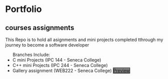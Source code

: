 # Portfolio
<style>
  a {
  border: 1px solid black;
  background: grey;}
  
 </style> 
<section><h2>courses assignments</h2>
  This Repo is to hold all asignments and mini projects completed tthrough my journey to become a software developer
  <ul>
    Branches Include:
    <li>C mini Projects (IPC 144 - Seneca College) </li>
    <li>C++ mini Projects (IPC 244 - Seneca College)</li>
    <li>Gallery assignment (WEB222 - Seneca College) <a href="https://louisan42.github.io/">Preview</a></li>
    
   </ul>
